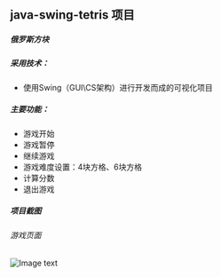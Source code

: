 ## java-swing-tetris 项目
##### 俄罗斯方块
 ##### 采用技术：
   
 - 使用Swing（GUI\CS架构）进行开发而成的可视化项目

 ##### 主要功能：
  
 - 游戏开始
 - 游戏暂停
 - 继续游戏
 - 游戏难度设置：4块方格、6块方格
 - 计算分数
 - 退出游戏
 
  ##### 项目截图
  ###### 游戏页面
![Image text](https://github.com/tomato-cc/StudentProject/blob/master/java-swing-tetris/images/index.gif)
